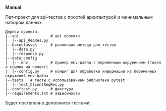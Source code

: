 **Manual**

Пет-проект для api-тестов с простой архитектурой и минимальным набором данных.
```
Дерево проекта:
|--api              # api проекта
|  |--api_ReqRes.py
|--baseclasses      # различные методы для тестов
|  |--data.py
|  |--response.py
|--data_config
|  |--.env          # пример env-файла с переменным окружением (токен и ссылка на проект)
|  |--config.py     # конфиг для обработки информации из переменных окружений env-файла
|--tests   # тесты с использованием библиотеки pytest
|  |--test_ClientReqRes.py
|--conftest.py      # фикстуры
|--requirements.txt # зависимости
```

Будет постепенно дополнятся тестами.
